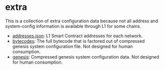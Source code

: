 # extra

This is a collection of extra configuration data because not all address and system-config information is available through L1 for some chains.

- [addresses.json](./addresses/addresses.json): L1 Smart Contract addresses for each network.
- [bytecodes](./bytecodes/): The full bytecode that is factored out of compressed genesis system configuration file. Not designed for human consumption.
- [genesis](./genesis/): Compressed genesis system configuration data. Not designed for human consumption.
